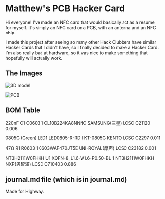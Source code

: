 # Matthew's PCB Hacker Card

Hi everyone! I've made an NFC card that would basically act as a resume for myself. It's simply an NFC card on a PCB, with an antenna and an NFC chip.

I made this project after seeing so many other Hack Clubbers have similar Hacker Cards that I didn't have, so I finally decided to make a Hacker Card. I'm also really bad at hardware, so it was nice to make something that hopefully will actually work.

## The Images

![3D model](https://hc-cdn.hel1.your-objectstorage.com/s/v3/cb297dc3b184ee95c8c78af23dcd11fe522cd1a1_screenshot_2025-07-10_at_1.00.47___pm.png)

![PCB](https://hc-cdn.hel1.your-objectstorage.com/s/v3/1515ea86d9f57290ed67103ec5178737cb7feff3_screenshot_2025-07-10_at_1.20.12___pm.png)

## BOM Table

220nF	C1	C0603	1	CL10B224KA8NNNC	SAMSUNG(三星)	LCSC	C21120	0.006

0805G (Green)	LED1	LED0805-R-RD	1	KT-0805G	KENTO	LCSC	C2297	0.011

47Ω	R1	R0603	1	0603WAF470JT5E	UNI-ROYAL(厚声)	LCSC	C23182	0.001

NT3H2111W0FHKH	U1	XQFN-8_L1.6-W1.6-P0.50-BL	1	NT3H2111W0FHKH	NXP(恩智浦)	LCSC	C710403	0.886

## journal.md file (which is in journal.md)

Made for Highway.
